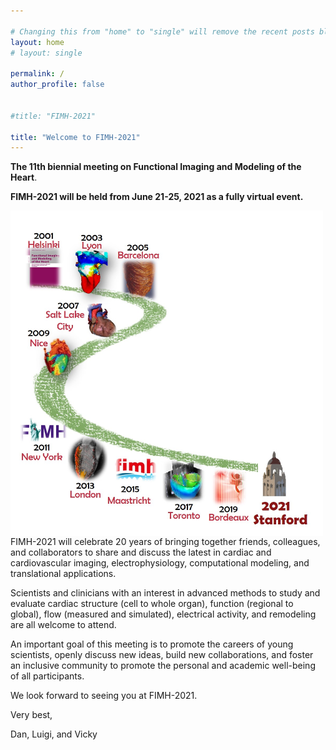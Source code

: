 ```yaml
---

# Changing this from "home" to "single" will remove the recent posts blog component
layout: home
# layout: single

permalink: /
author_profile: false

  
#title: "FIMH-2021"

title: "Welcome to FIMH-2021" 
---
```

 
<p align="center">
  
__The 11th biennial meeting on Functional Imaging and Modeling of the Heart__.

**FIMH-2021 will be held from June 21-25, 2021 as a fully virtual event.**

</p>

<img align="left" src="/assets/images/FIMH_Map_Home.jpg" width="500" />

FIMH-2021 will celebrate 20 years of bringing together friends, colleagues, and collaborators to share and discuss the latest in cardiac and cardiovascular imaging, electrophysiology, computational modeling, and translational applications.

Scientists and clinicians with an interest in advanced methods to study and evaluate cardiac structure (cell to whole organ), function (regional to global), flow (measured and simulated), electrical activity, and remodeling are all welcome to attend.

An important goal of this meeting is to promote the careers of young scientists, openly discuss new ideas, build new collaborations, and foster an inclusive community to promote the personal and academic well-being of all participants.

We look forward to seeing you at FIMH-2021.

Very best,

Dan, Luigi, and Vicky

<!---
Add line breaks to space out the blog posts a little more
Now that the intro is longer dont do this
<br/>
-->

